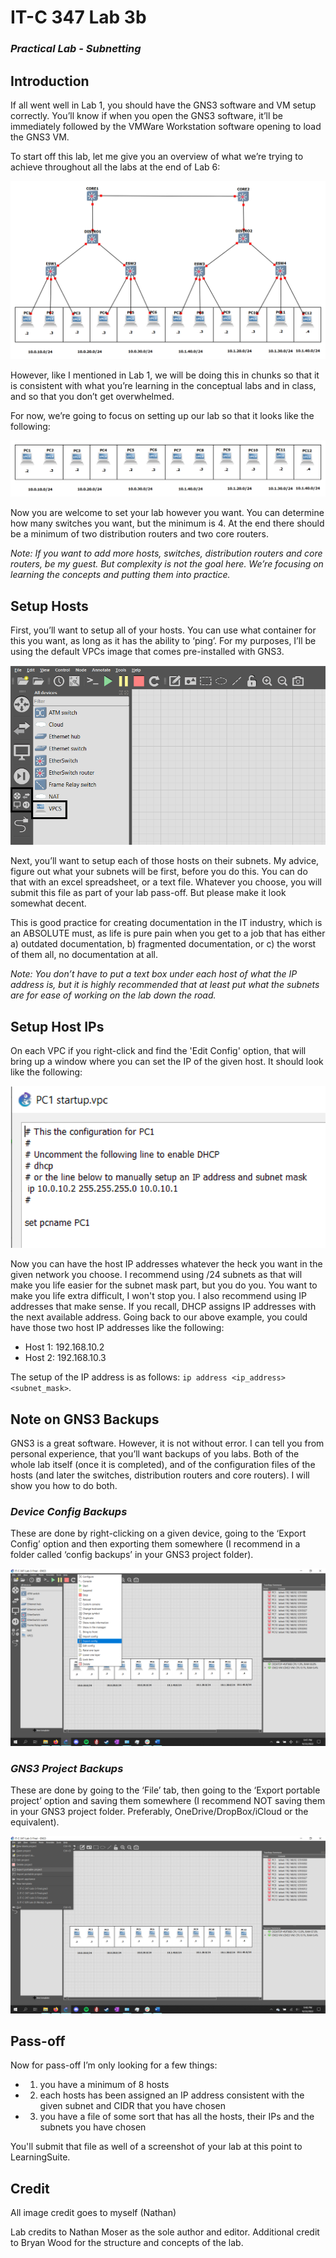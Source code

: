 # IT-C 347 Lab 3b
### *Practical Lab - Subnetting*
## Introduction

If all went well in Lab 1, you should have the GNS3 software and VM setup correctly. You’ll know if when you open the GNS3 software, it’ll be immediately followed by the VMWare Workstation software opening to load the GNS3 VM.

To start off this lab, let me give you an overview of what we’re trying to achieve throughout all the labs at the end of Lab 6:

![Completed Lab 6](/assets/images/gns3/Lab-6.png)
 
However, like I mentioned in Lab 1, we will be doing this in chunks so that it is consistent with what you’re learning in the conceptual labs and in class, and so that you don’t get overwhelmed. 

For now, we’re going to focus on setting up our lab so that it looks like the following:

![Completed Lab 3](/assets/images/gns3/Lab-3.png)
 
Now you are welcome to set your lab however you want. You can determine how many switches you want, but the minimum is 4. At the end there should be a minimum of two distribution routers and two core routers. 

*Note: If you want to add more hosts, switches, distribution routers and core routers, be my guest. But complexity is not the goal here. We’re focusing on learning the concepts and putting them into practice.*

## Setup Hosts

First, you’ll want to setup all of your hosts. You can use what container for this you want, as long as it has the ability to ‘ping’. For my purposes, I’ll be using the default VPCs image that comes pre-installed with GNS3.

![GNS3 Setup VPCs](/assets/images/lab3b/gns3-interface-vpcs.png)

Next, you’ll want to setup each of those hosts on their subnets. My advice, figure out what your subnets will be first, before you do this. You can do that with an excel spreadsheet, or a text file. Whatever you choose, you will submit this file as part of your lab pass-off. But please make it look somewhat decent.

This is good practice for creating documentation in the IT industry, which is an ABSOLUTE must, as life is pure pain when you get to a job that has either a) outdated documentation, b) fragmented documentation, or c) the worst of them all, no documentation at all.

*Note: You don’t have to put a text box under each host of what the IP address is, but it is highly recommended that at least put what the subnets are for ease of working on the lab down the road.* 

## Setup Host IPs

On each VPC if you right-click and find the 'Edit Config' option, that will bring up a window where you can set the IP of the given host. It should look like the following:

![GNS3 Set VPC IP](/assets/images/lab3b/gns3-set-vpc-ip.png)

Now you can have the host IP addresses whatever the heck you want in the given network you choose. I recommend using /24 subnets as that will make you life easier for the subnet mask part, but you do you. You want to make you life extra difficult, I won't stop you. I also recommend using IP addresses that make sense. If you recall, DHCP assigns IP addresses with the next available address. Going back to our above example, you could have those two host IP addresses like the following:

-	Host 1: 192.168.10.2
-	Host 2: 192.168.10.3

The setup of the IP address is as follows: `ip address <ip_address> <subnet_mask>`.

## Note on GNS3 Backups

GNS3 is a great software. However, it is not without error. I can tell you from personal experience, that you’ll want backups of you labs. Both of the whole lab itself (once it is completed), and of the configuration files of the hosts (and later the switches, distribution routers and core routers).
I will show you how to do both.

### *Device Config Backups*

These are done by right-clicking on a given device, going to the ‘Export Config’ option and then exporting them somewhere (I recommend in a folder called ‘config backups’ in your GNS3 project folder).
 
![GNS3 Device Config Backups](/assets/images/lab3b/gns3-interface-device-backup.png)

### *GNS3 Project Backups*

These are done by going to the ‘File’ tab, then going to the ‘Export portable project’ option and saving them somewhere (I recommend NOT saving them in your GNS3 project folder. Preferably, OneDrive/DropBox/iCloud or the equivalent).

![GNS3 Project Backups](/assets/images/lab3b/gns3-interface-project-backup.png)

## Pass-off

Now for pass-off I’m only looking for a few things:

- 1) you have a minimum of 8 hosts
-	2) each hosts has been assigned an IP address consistent with the given subnet and CIDR that you have chosen
-	3) you have a file of some sort that has all the hosts, their IPs and the subnets you have chosen

You'll submit that file as well of a screenshot of your lab at this point to LearningSuite.

## Credit

All image credit goes to myself (Nathan)

Lab credits to Nathan Moser as the sole author and editor. Additional credit to Bryan Wood for the structure and concepts of the lab.

